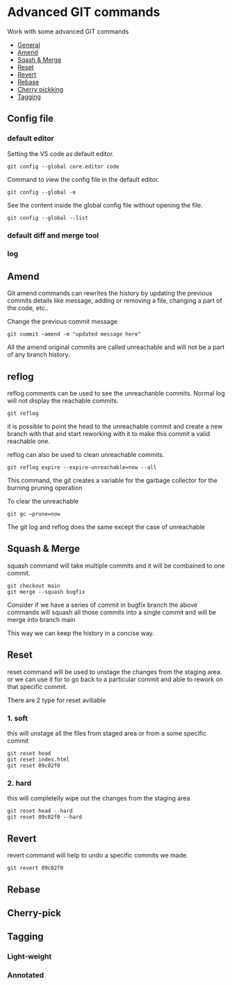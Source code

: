 # Advanced GIT commands

Work with some advanced GIT commands

- [General](#config)
- [Amend](#amend)
- [Sqash & Merge](#sqash-merge)
- [Reset](#reset)
- [Revert](#revert)
- [Rebase](#rebase)
- [Cherry pickking](#cherry-pick)
- [Tagging](#tag)

## Config file<span id="config"></span>

### default editor

Setting the VS code as default editor.

    git config --global core.editor code

Command to view the config file in the default editor.

    git config --global -e

See the content inside the global config file without opening the file.

    git config --global --list

### default diff and merge tool

### log

## Amend<span id="amend"></span>


Git amend commands can rewrites the history by updating the previous commits details like message, adding or removing a file, changing a part of the code, etc..

Change the previous commit message

    git commit —amend -m "updated message here"

All the amend original commits are called unreachable and will not be a part of any branch history.

## reflog

reflog comments can be used to see the unreachanble commits.
Normal log will not display the reachable commits.

    git reflog

it is possible to point the head to the unreachable commit and create a new branch with that and start reworking with it to make this commit a valid reachable one.

reflog can also be used to clean unreachable commits.

    git reflog expire --expire-unreachable=now --all

This command, the git creates a variable for the garbage collector for the burning pruning operation

To clear the unreachable

    git gc —prune=now

The git log and reflog does the same except the case of unreachable

## Squash & Merge <span id="sqash-merge"></span>

squash command will take multiple commits and it will be combained to one commit.

    git checkout main
    git merge --squash bugfix

Consider if we have a series of commit in bugfix branch
the above commands will squash all those commits into a single commit and will be merge into branch main

This way we can keep the history in a concise way.

## Reset <span id="reset"></span>

reset command will be used to unstage the changes from the staging area.
or we can use it for to go back to a particular commit and able to rework on that specific commit.

There are 2 type for reset aviliable

### 1. soft

this will unstage all the files from staged area or from a some specific commit

    git reset head
    git reset index.html
    git reset 09c02f0
### 2. hard

this will completelly wipe out the changes from the staging area

    git reset head --hard
    git reset 09c02f0 --hard

## Revert <span id="revert"></span>

revert command will help to undo a specific commits we made.

    git revert 09c02f0

## Rebase <span id="rebase"></span>

## Cherry-pick <span id="cherry-pick"></span>

## Tagging <span id="tag"></span>

### Light-weight

### Annotated
